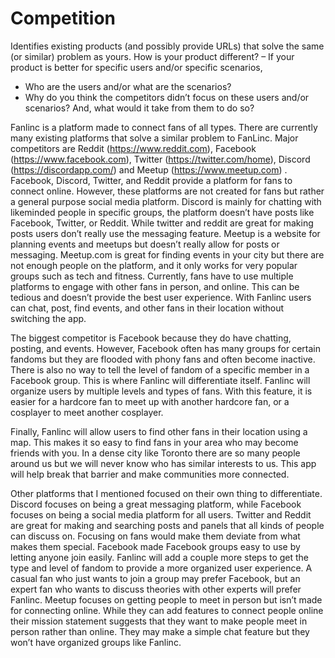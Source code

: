 # Competition

Identifies existing products (and possibly provide URLs) that solve the same (or similar) problem as yours. 
How is your product different? – If your product is better for specific users and/or specific scenarios, 

* Who are the users and/or what are the scenarios? 
* Why do you think the competitors didn’t focus on these users and/or scenarios? And, what would it take from them to do so? 

Fanlinc is a platform made to connect fans of all types. There are currently many existing platforms that solve a similar problem to FanLinc. Major competitors are Reddit (https://www.reddit.com), Facebook (https://www.facebook.com), Twitter (https://twitter.com/home), Discord (https://discordapp.com/)  and Meetup (https://www.meetup.com) . Facebook, Discord, Twitter, and Reddit provide a platform for fans to connect online. However, these platforms are not created for fans but rather a general purpose social media platform. Discord is mainly for chatting with likeminded people in specific groups, the platform doesn’t have posts like Facebook, Twitter, or Reddit. While twitter and reddit are great for making posts users don’t really use the messaging feature. Meetup is a website for planning events and meetups but doesn’t really allow for posts or messaging. Meetup.com is great for finding events in your city but there are not enough people on the platform, and it only works for very popular groups such as tech and fitness. Currently, fans have to use multiple platforms to engage with other fans in person, and online. This can be tedious and doesn’t provide the best user experience. With Fanlinc users can chat, post, find events, and other fans in their location without switching the app.

The biggest competitor is Facebook because they do have chatting, posting, and events. However, Facebook often has many groups for certain fandoms but they are flooded with phony fans and often become inactive. There is also no way to tell the level of fandom of a specific member in a Facebook group. This is where Fanlinc will differentiate itself. Fanlinc will organize users by multiple levels and types of fans. With this feature, it is easier for a hardcore fan to meet up with another hardcore fan, or a  cosplayer to meet another cosplayer.

Finally, Fanlinc will allow users to find other fans in their location using a map. This makes it so easy to find fans in your area who may become friends with you. In a dense city like Toronto there are so many people around us but we will never know who has similar interests to us. This app will help break that barrier and make communities more connected.

Other platforms that I mentioned focused on their own thing to differentiate. Discord focuses on being a great messaging platform, while Facebook focuses on being a social media platform for all users. Twitter and Reddit are great for making and searching posts and panels that all kinds of people can discuss on. Focusing on fans would make them deviate from what makes them special. Facebook made Facebook groups easy to use by letting anyone join easily. Fanlinc will add a couple more steps to get the type and level of fandom to provide a more organized user experience. A casual fan who just wants to join a group may prefer Facebook, but an expert fan who wants to discuss theories with other experts will prefer Fanlinc. Meetup focuses on getting people to meet in person but isn’t made for connecting online. While they can add features to connect people online their mission statement suggests that they want to make people meet in person rather than online. They may make a simple chat feature but they won’t have organized groups like Fanlinc.
